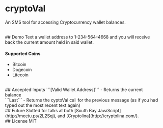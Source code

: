 # cryptoVal
An SMS tool for accessing Cryptocurrency wallet balances.

<br>
## Demo
Text a wallet address to 1-234-564-4668 and you will receive back the current amount held in said wallet.

#### Supported Coins
* Bitcoin
* Dogecoin
* Litecoin

<br>
## Accepted Inputs
```[Valid Wallet Address]``` - Returns the current balance <br>
```Last``` - Returns the cyptoVal call for the previous message (as if you had typed out the most recent text again)

<br>
## Future
Slotted for talks at both [South Bay JavaScript](http://meetu.ps/2L2Sqj), and [Cryptolina](http://cryptolina.com/).

<br>
## License
MIT
